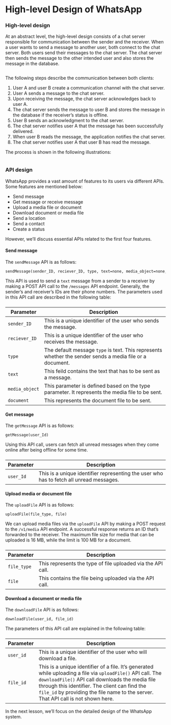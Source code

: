 # High-level Design of WhatsApp

### High-level design <a href="#high-level-design-0" id="high-level-design-0"></a>

At an abstract level, the high-level design consists of a chat server responsible for communication between the sender and the receiver. When a user wants to send a message to another user, both connect to the chat server. Both users send their messages to the chat server. The chat server then sends the message to the other intended user and also stores the message in the database.

<figure><img src="https://kuweiguge.github.io/Grokking-Modern-System-Design-Interview-Gitbook/assets/Screenshot 2023-09-06 at 1.54.19 AM.png" alt=""><figcaption></figcaption></figure>

The following steps describe the communication between both clients:

1. User A and user B create a communication channel with the chat server.
2. User A sends a message to the chat server.
3. Upon receiving the message, the chat server acknowledges back to user A.
4. The chat server sends the message to user B and stores the message in the database if the receiver’s status is offline.
5. User B sends an acknowledgment to the chat server.
6. The chat server notifies user A that the message has been successfully delivered.
7. When user B reads the message, the application notifies the chat server.
8. The chat server notifies user A that user B has read the message.

The process is shown in the following illustrations:

<figure><img src="https://kuweiguge.github.io/Grokking-Modern-System-Design-Interview-Gitbook/assets/Screenshot 2023-09-06 at 1.55.49 AM.png" alt=""><figcaption></figcaption></figure>

### API design <a href="#api-design-0" id="api-design-0"></a>

WhatsApp provides a vast amount of features to its users via different APIs. Some features are mentioned below:

* Send message
* Get message or receive message
* Upload a media file or document
* Download document or media file
* Send a location
* Send a contact
* Create a status

However, we’ll discuss essential APIs related to the first four features.

#### Send message <a href="#send-message-1" id="send-message-1"></a>

The `sendMessage` API is as follows:

```
sendMessage(sender_ID, reciever_ID, type, text=none, media_object=none, document=none)
```

This API is used to send a `text` message from a sender to a receiver by making a POST API call to the `/messages` API endpoint. Generally, the sender’s and receiver’s IDs are their phone numbers. The parameters used in this API call are described in the following table:

###

| **Parameter**  | **Description**                                                                                          |
| -------------- | -------------------------------------------------------------------------------------------------------- |
| `sender_ID`    | This is a unique identifier of the user who sends the message.                                           |
| `reciever_ID`  | This is a unique identifier of the user who receives the message.                                        |
| `type`         | The default message `type` is text. This represents whether the sender sends a media file or a document. |
| `text`         | This feild contains the text that has to be sent as a message.                                           |
| `media_object` | This parameter is defined based on the type parameter. It represents the media file to be sent.          |
| `document`     | This represents the document file to be sent.                                                            |

#### Get message <a href="#get-message-0" id="get-message-0"></a>

The `getMessage` API is as follows:

```
getMessage(user_Id)
```

Using this API call, users can fetch all unread messages when they come online after being offline for some time.

###

| **Parameter** | **Description**                                                                         |
| ------------- | --------------------------------------------------------------------------------------- |
| `user_Id`     | This is a unique identifier representing the user who has to fetch all unread messages. |

#### Upload media or document file <a href="#upload-media-or-document-file-0" id="upload-media-or-document-file-0"></a>

The `uploadFile` API is as follows:

```
uploadFile(file_type, file)
```

We can upload media files via the `uploadFile` API by making a POST request to the `/v1/media` API endpoint. A successful response returns an ID that’s forwarded to the receiver. The maximum file size for media that can be uploaded is 16 MB, while the limit is 100 MB for a document.

###

| **Parameter** | **Description**                                             |
| ------------- | ----------------------------------------------------------- |
| `file_type`   | This represents the type of file uploaded via the API call. |
| `file`        | This contains the file being uploaded via the API call.     |

#### Download a document or media file <a href="#download-a-document-or-media-file-0" id="download-a-document-or-media-file-0"></a>

The `downloadFile` API is as follows:

```
downloadFile(user_id, file_id)
```

The parameters of this API call are explained in the following table:

###

| **Parameter** | **Description**                                                                                                                                                                                                                                                                                        |
| ------------- | ------------------------------------------------------------------------------------------------------------------------------------------------------------------------------------------------------------------------------------------------------------------------------------------------------ |
| `user_id`     | This is a unique identifier of the user who will download a file.                                                                                                                                                                                                                                      |
| `file_id`     | This is a unique identifier of a file. It’s generated while uploading a file via `uploadFile()` API call. The `downloadFile()` API call downloads the media file through this identifier. The client can find the `file_id` by providing the file name to the server. That API call is not shown here. |

In the next lesson, we’ll focus on the detailed design of the WhatsApp system.
